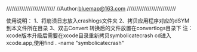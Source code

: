 //////////////////////////
//Author:bluemap@163.com
//////////////////////////

使用说明：
1、将崩溃日志放入crashlogs文件夹
2、拷贝应用程序对应的dSYM到本文件所在目录
3、双击Convert
转换后的文件放置在convertlogs目录下
注：xcode版本升级后需要在xcode目录重新拷贝symbolicatecrash
cd进入xcode.app,使用find . -name "symbolicatecrash" 
